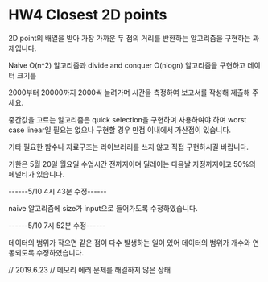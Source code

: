 # HW4 Closest 2D points


2D point의 배열을 받아 가장 가까운 두 점의 거리를 반환하는 알고리즘을 구현하는 과제입니다.



Naive O(n^2) 알고리즘과 divide and conquer O(nlogn) 알고리즘을 구현하고 데이터 크기를 

2000부터 20000까지 2000씩 늘려가며 시간을 측정하여 보고서를 작성해 제출해 주세요.



중간값을 고르는 알고리즘은 quick selection을 구현하며 사용하여야 하며 worst case linear일 필요는 없으나 구현할 경우 만점 이내에서 가산점이 있습니다.



기타 필요한 함수나 자료구조는 라이브러리를 쓰지 않고 직접 구현하시길 바랍니다.



기한은 5월 20일 월요일 수업시간 전까지이며 딜레이는 다음날 자정까지이고 50%의 페널티가 있습니다.



------5/10 4시 43분 수정------

naive 알고리즘에 size가 input으로 들어가도록 수정하였습니다.



------5/10 7시 52분 수정------

데이터의 범위가 작으면 같은 점이 다수 발생하는 일이 있어 데이터의 범위가 개수와 연동되도록 수정하였습니다.


// 2019.6.23
// 메모리 에러 문제를 해결하지 않은 상태
